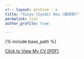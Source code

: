 ```yaml
---
<!-- layout: archive -->
title: "Xinyu (Cyndi) Hou (侯欣妤)"
permalink: /cv/
author_profile: true

---
```


{% include base_path %}

[Click to View My CV [PDF]](http://xinyuhou94.github.io/files/HOU_CV2023a.pdf)

<!-- <embed src="http://xinyuhou94.github.io/files/HOU_CV2023a.pdf" width="650" height="1800" type='application/pdf'> -->
